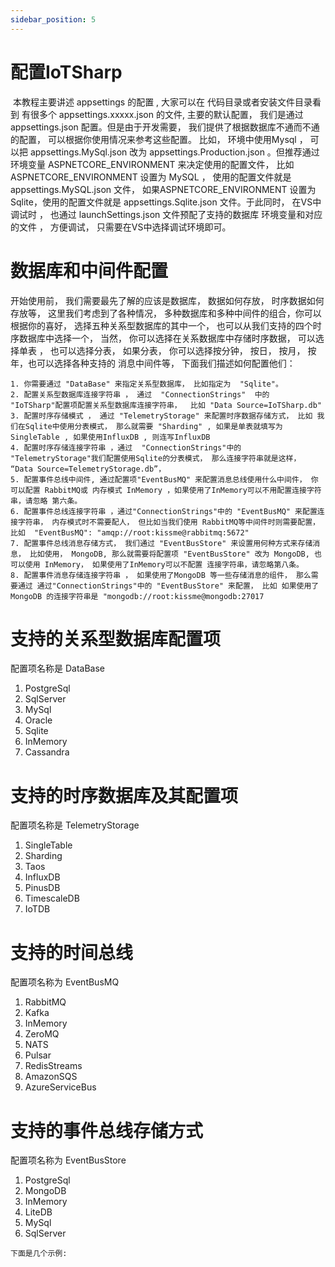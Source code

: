 ```yaml
---
sidebar_position: 5
---
```


# 配置IoTSharp

​		本教程主要讲述 appsettings 的配置 , 大家可以在 代码目录或者安装文件目录看到  有很多个 appsettings.xxxxx.json 的文件, 主要的默认配置， 我们是通过 appsettings.json  配置。但是由于开发需要， 我们提供了根据数据库不通而不通的配置， 可以根据你使用情况来参考这些配置。 比如， 环境中使用Mysql ， 可以把   appsettings.MySql.json  改为 appsettings.Production.json  。但推荐通过环境变量 ASPNETCORE_ENVIRONMENT  来决定使用的配置文件，   比如 ASPNETCORE_ENVIRONMENT 设置为 MySQL ， 使用的配置文件就是 appsettings.MySQL.json 文件， 如果ASPNETCORE_ENVIRONMENT 设置为 Sqlite，使用的配置文件就是 appsettings.Sqlite.json 文件。于此同时， 在VS中调试时 ， 也通过 launchSettings.json 文件预配了支持的数据库 环境变量和对应的文件 ， 方便调试， 只需要在VS中选择调试环境即可。  

# 数据库和中间件配置

  开始使用前， 我们需要最先了解的应该是数据库， 数据如何存放， 时序数据如何存放等， 这里我们考虑到了各种情况， 多种数据库和多种中间件的组合，你可以根据你的喜好， 选择五种关系型数据库的其中一个， 也可以从我们支持的四个时序数据库中选择一个， 当然， 你可以选择在关系数据库中存储时序数据， 可以选择单表 ， 也可以选择分表， 如果分表， 你可以选择按分钟， 按日， 按月， 按年，也可以选择各种支持的 消息中间件等，  下面我们描述如何配置他们：

    1. 你需要通过 "DataBase" 来指定关系型数据库， 比如指定为  "Sqlite"。 
    2. 配置关系型数据库连接字符串 ， 通过  "ConnectionStrings"  中的 "IoTSharp"配置项配置关系型数据库连接字符串，  比如 "Data Source=IoTSharp.db"
    3. 配置时序存储模式 ， 通过 "TelemetryStorage" 来配置时序数据存储方式， 比如 我们在Sqlite中使用分表模式， 那么就需要 "Sharding" , 如果是单表就填写为 SingleTable , 如果使用InfluxDB , 则连写InfluxDB
    4. 配置时序存储连接字符串 ，通过  "ConnectionStrings"中的  "TelemetryStorage"我们配置使用Sqlite的分表模式， 那么连接字符串就是这样， “Data Source=TelemetryStorage.db”，  
    5. 配置事件总线中间件, 通过配置项"EventBusMQ" 来配置消息总线使用什么中间件， 你可以配置 RabbitMQ或 内存模式 InMemory ，如果使用了InMemory可以不用配置连接字符串，请忽略 第六条。  
    6. 配置事件总线连接字符串 ，通过"ConnectionStrings"中的 "EventBusMQ" 来配置连接字符串， 内存模式时不需要配人， 但比如当我们使用 RabbitMQ等中间件时则需要配置， 比如  "EventBusMQ": "amqp://root:kissme@rabbitmq:5672"
    7. 配置事件总线消息存储方式， 我们通过 "EventBusStore" 来设置用何种方式来存储消息， 比如使用， MongoDB, 那么就需要将配置项 "EventBusStore" 改为 MongoDB, 也可以使用 InMemory， 如果使用了InMemory可以不配置 连接字符串，请忽略第八条。 
    8. 配置事件消息存储连接字符串 ， 如果使用了MongoDB 等一些存储消息的组件， 那么需要通过 通过"ConnectionStrings"中的 "EventBusStore" 来配置， 比如 如果使用了MongoDB 的连接字符串是 "mongodb://root:kissme@mongodb:27017



# 支持的关系型数据库配置项
配置项名称是 DataBase

  1. PostgreSql
  2. SqlServer
  3. MySql
  4. Oracle
  5. Sqlite
  6. InMemory
  7. Cassandra

 # 支持的时序数据库及其配置项
 配置项名称是 TelemetryStorage 

 1.  SingleTable
 2.  Sharding
 3.  Taos
 4. InfluxDB
 5. PinusDB
 6. TimescaleDB
 7. IoTDB

# 支持的时间总线
 配置项名称为 EventBusMQ

 1. RabbitMQ
 2. Kafka
 3. InMemory
 4. ZeroMQ
 5. NATS
 6. Pulsar
 7. RedisStreams
 8. AmazonSQS
 9. AzureServiceBus

# 支持的事件总线存储方式
配置项名称为 EventBusStore     
   1. PostgreSql
   2. MongoDB  
   3. InMemory
   4. LiteDB
   5. MySql
   6. SqlServer


    下面是几个示例:

